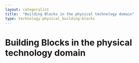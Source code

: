 ```yaml
---
layout: categorylist
title:  "Building Blocks in the physical technology domain"
type: technology-physical_building-blocks
---
```


# Building Blocks in the physical technology domain

